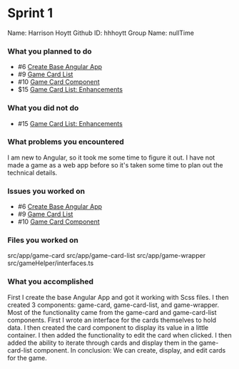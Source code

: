 # Sprint 1

Name: Harrison Hoytt
Github ID: hhhoytt
Group Name: nullTime

### What you planned to do
- #6 [Create Base Angular App](https://github.com/utk-cs340-fall22/nullTime/issues/6)
- #9 [Game Card List](https://github.com/utk-cs340-fall22/nullTime/issues/9)
- #10 [Game Card Component](https://github.com/utk-cs340-fall22/nullTime/issues/10)
- $15 [Game Card List: Enhancements](https://github.com/utk-cs340-fall22/nullTime/issues/15)

### What you did not do
- #15 [Game Card List: Enhancements](https://github.com/utk-cs340-fall22/nullTime/issues/15)

### What problems you encountered
I am new to Angular, so it took me some time to figure it out.
I have not made a game as a web app before so it's taken some time to plan out the technical details.

### Issues you worked on
- #6 [Create Base Angular App](https://github.com/utk-cs340-fall22/nullTime/issues/6)
- #9 [Game Card List](https://github.com/utk-cs340-fall22/nullTime/issues/9)
- #10 [Game Card Component](https://github.com/utk-cs340-fall22/nullTime/issues/10)

### Files you worked on
src/app/game-card
src/app/game-card-list
src/app/game-wrapper
src/gameHelper/interfaces.ts

### What you accomplished
First I create the base Angular App and got it working with Scss files. I then created 3 components: game-card, game-card-list, and game-wrapper.
Most of the functionality came from the game-card and game-card-list components. First I wrote an interface for the cards themselves to hold data.
I then created the card component to display its value in a little container. I then added the functionality to edit the card when clicked.
I then added the ability to iterate through cards and display them in the game-card-list component.
In conclusion: We can create, display, and edit cards for the game.